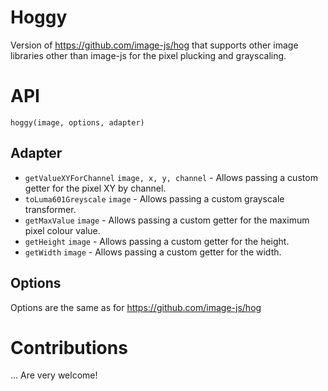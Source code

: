 Hoggy
====

Version of https://github.com/image-js/hog that supports other image libraries other than image-js for the pixel plucking and grayscaling.

# API

`hoggy(image, options, adapter)`

## Adapter

* `getValueXYForChannel` `image, x, y, channel` - Allows passing a custom getter for the pixel XY by channel.
* `toLuma601Greyscale` `image` - Allows passing a custom grayscale transformer.
* `getMaxValue` `image` - Allows passing a custom getter for the maximum pixel colour value.
* `getHeight` `image` - Allows passing a custom getter for the height.
* `getWidth` `image` - Allows passing a custom getter for the width.

## Options

Options are the same as for https://github.com/image-js/hog

# Contributions

... Are very welcome!